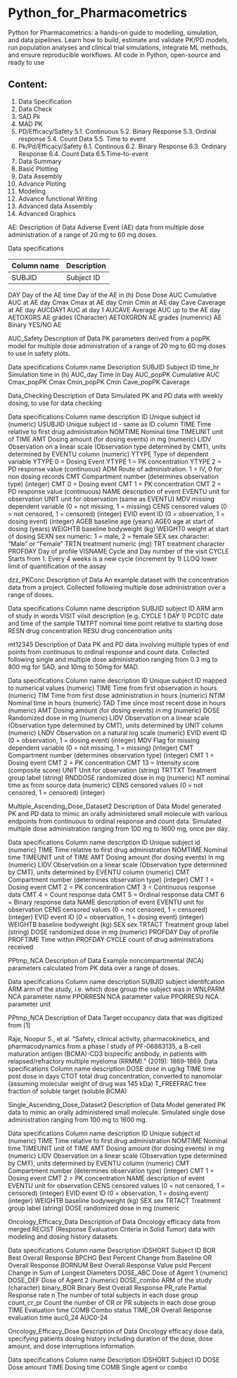# Python_for_Pharmacometrics
Python for Pharmacometrics: a hands-on guide to modelling, simulation, and data pipelines. Learn how to build, estimate and validate PK/PD models, run population analyses and clinical trial simulations, integrate ML methods, and ensure reproducible workflows. All code in Python, open-source and ready to use

## Content:
1. Data Specification
2. Data Check
3. SAD Pk
4. MAD PK
5. PD/Efficacy/Safety
     5.1. Continuous
     5.2.  Binary Response
     5.3. Ordinal response
     5.4. Count Data
     5.5. Time to event
6. Pk/Pd/Efficacy/Safety
     6.1. Continous
     6.2. Binary Response
     6.3. Ordinary Response
     6.4. Count Data
     6.5.Time-to-event
7. Data Summary
8. Basic Plotting
9. Data Assembly
10. Advance Ploting
11. Modeling
12. Advance functional Writing
13. Advanced data Assembly
14. Advanced Graphics

AE:
Description of Data
Adverse Event (AE) data from multiple dose administration of a range of 20 mg to 60 mg doses.

Data specifications

|Column name	| Description|
|---|---|
|SUBJID |	Subject ID|
DAY	Day of the AE
time	Day of the AE in (h)
Dose	Dose
AUC	Cumulative AUC at AE day
Cmax	Cmax at AE day
Cmin	Cmin at AE day
Cave	Caverage at AE day
AUCDAY1	AUC at day 1
AUCAVE	Average AUC up to the AE day
AETOXGRS	AE grades (Character)
AETOXGRDN	AE grades (numenric)
AE	Binary YES/NO AE


AUC_Safety
Description of Data
PK parameters derived from a popPK model for multiple dose administration of a range of 20 mg to 60 mg doses to use in safety plots.

Data specifications
Column name	Description
SUBJID	Subject ID
time_hr	Simulation time in (h)
AUC_day	Time in Day
AUC_popPK	Cumulative AUC
Cmax_popPK	Cmax
Cmin_popPK	Cmin
Cave_popPK	Caverage


Data_Checking
Description of Data
Simulated PK and PD data with weekly dosing, to use for data checking

Data specifications
Column name	description
ID	Unique subject id (numeric)
USUBJID	Unique subject id - same as ID column
TIME	Time relative to first drug administration
NOMTIME	Nominal time
TIMEUNIT	unit of TIME
AMT	Dosing amount (for dosing events) in mg (numeric)
LIDV	Observation on a linear scale (Observation type determined by CMT),
units determined by EVENTU column (numeric)
YTYPE	Type of dependent variable
YTYPE 0 = Dosing Event
YTYPE 1 = PK concentration
YTYPE 2 = PD response value (continuous)
ADM	Route of administration. 1 = IV, 0 for non dosing records
CMT	Compartment number (determines observation type) (integer)
CMT 0 = Dosing event
CMT 1 = PK concentration
CMT 2 = PD response value (continuous)
NAME	description of event
EVENTU	unit for observation
UNIT	unit for observation (same as EVENTU)
MDV	missing dependent variable (0 = not missing, 1 = missing)
CENS	censored values (0 = not censored, 1 = censored) (integer)
EVID	event ID (0 = observation, 1 = dosing event) (integer)
AGEB	baseline age (years)
AGE0	age at start of dosing (years)
WEIGHTB	baseline bodyweight (kg)
WEIGHT0	weight at start of dosing
SEXN	sex numeric: 1 = male, 2 = female
SEX	sex character: “Male” or “Female”
TRTN	treatment numeric (mg)
TRT	treatment character
PROFDAY	Day of profile
VISNAME	Cycle and Day number of the visit
CYCLE	Starts from 1. Every 4 weeks is a new cycle (increment by 1)
LLOQ	lower limit of quantification of the assay

dzz_PKConc
Description of Data
An example dataset with the concentration data from a project. Collected following multiple dose administration over a range of doses.

Data specifications
Column name	description
SUBJID	subject ID
ARM	arm of study in words
VISIT	viisit description (e.g. CYCLE 1 DAY 1)
PCDTC	date and time of the sample
TMTPT	nominal time point relative to starting dose
RESN	drug concentration
RESU	drug concentration units

mt12345
Description of Data
PK and PD data involving multiple types of end points from continuous to ordinal response and count data. Collected following single and multiple dose administration ranging from 0.3 mg to 800 mg for SAD, and 10mg to 50mg for MAD.

Data specifications
Column name	description
ID	Unique subject ID mapped to numerical values (numeric)
TIME	Time from first observation in hours (numeric)
TIM	Time from first dose administration in hours (numeric)
NTIM	Nominal time in hours (numeric)
TAD	Time since most recent dose in hours (numeric)
AMT	Dosing amount (for dosing events) in mg (numeric)
DOSE	Randomized dose in mg (numeric)
LIDV	Observation on a linear scale (Observation type determined by CMT),
units determined by UNIT column (numeric)
LNDV	Observation on a natural log scale (numeric)
EVID	event ID (0 = observation, 1 = dosing event) (integer)
MDV	Flag for missing dependent variable (0 = not missing, 1 = missing) (integer)
CMT	Compartment number (determines observation type) (integer)
CMT 1 = Dosing event
CMT 2 = PK concentration
CMT 13 = Intensity score (composite score)
UNIT	Unit for observation (string)
TRTTXT	Treatment group label (string)
RNDDOSE	randomized dose in mg (numeric)
NT	nominal time as from source data (numeric)
CENS	censored values (0 = not censored, 1 = censored) (integer)

Multiple_Ascending_Dose_Dataset2
Description of Data
Model generated PK and PD data to mimic an orally administered small molecule with various endpoints from continuous to ordinal response and count data. Simulated multiple dose administration ranging from 100 mg to 1600 mg, once per day.

Data specifications
Column name	description
ID	Unique subject id (numeric)
TIME	Time relative to first drug administration
NOMTIME	Nominal time
TIMEUNIT	unit of TIME
AMT	Dosing amount (for dosing events) in mg (numeric)
LIDV	Observation on a linear scale (Observation type determined by CMT),
units determined by EVENTU column (numeric)
CMT	Compartment number (determines observation type) (integer)
CMT 1 = Dosing event
CMT 2 = PK concentration
CMT 3 = Continuous response data
CMT 4 = Count response data
CMT 5 = Ordinal response data
CMT 6 = Binary response data
NAME	description of event
EVENTU	unit for observation
CENS	censored values (0 = not censored, 1 = censored) (integer)
EVID	event ID (0 = observation, 1 = dosing event) (integer)
WEIGHTB	baseline bodyweight (kg)
SEX	sex
TRTACT	Treatment group label (string)
DOSE	randomized dose in mg (numeric)
PROFDAY	Day of profile
PROFTIME	Time within PROFDAY
CYCLE	count of drug administrations received

PPtmp_NCA
Description of Data
Example noncompartmental (NCA) parameters calculated from PK data over a range of doses.

Data specifications
Column name	description
SUBJID	subject identifcation
ARM	arm of the study, i.e. which dose group the subject was in
WNLPARM	NCA parameter name
PPORRESN	NCA parameter value
PPORRESU	NCA parameter unit

PPtmp_NCA
Description of Data
Target occupancy data that was digitized from [1]

Raje, Noopur S., et al. “Safety, clinical activity, pharmacokinetics, and pharmacodynamics from a phase I study of PF-06863135, a B-cell maturation antigen (BCMA)-CD3 bispecific antibody, in patients with relapsed/refractory multiple myeloma (RRMM).” (2019): 1869-1869.
Data specifications
Column name	description
DOSE	dose in ug/kg
TIME	time post dose in days
CTOT	total drug concentration, converted to nanomolar (assuming molecular weight of drug was 145 kDa)
T_FREEFRAC	free fraction of soluble target (soluble BCMA)

Single_Ascending_Dose_Dataset2
Description of Data
Model generated PK data to mimic an orally administered small molecule. Simulated single dose administration ranging from 100 mg to 1600 mg.

Data specifications
Column name	description
ID	Unique subject id (numeric)
TIME	Time relative to first drug administration
NOMTIME	Nominal time
TIMEUNIT	unit of TIME
AMT	Dosing amount (for dosing events) in mg (numeric)
LIDV	Observation on a linear scale (Observation type determined by CMT),
units determined by EVENTU column (numeric)
CMT	Compartment number (determines observation type) (integer)
CMT 1 = Dosing event
CMT 2 = PK concentration
NAME	description of event
EVENTU	unit for observation
CENS	censored values (0 = not censored, 1 = censored) (integer)
EVID	event ID (0 = observation, 1 = dosing event) (integer)
WEIGHTB	baseline bodyweight (kg)
SEX	sex
TRTACT	Treatment group label (string)
DOSE	randomized dose in mg (numeric

Oncology_Efficacy_Data
Description of Data
Oncology efficacy data from merged RECIST (Response Evaluation Criteria in Solid Tumor) data with modeling and dosing history datasets.

Data specifications
Column name	Description
IDSHORT	Subject ID
BOR	Best Overall Response
BPCHG	Best Percent Change from Baseline
OR	Overall Response
BORNUM	Best Overall Response Value
psld	Percent Change in Sum of Longest Diameters
DOSE_ABC	Dose of Agent 1 (numeric)
DOSE_DEF	Dose of Agent 2 (numeric)
DOSE_combo	ARM of the study (character)
binary_BOR	Binary Best Overall Response
PR_rate	Partial Response rate
n	The number of total subjects in each dose group
count_cr_pr	Count the number of CR or PR subjects in each dose group
TIME	Evaluation time
COMB	Combo status
TIME_OR	Overall Response evaluation time
auc0_24	AUC0-24

Oncology_Efficacy_Dose
Description of Data
Oncology efficacy dose data, specifying patients dosing history including duration of the dose, dose amount, and dose interruptions information.

Data specifications
Column name	Description
IDSHORT	Subject ID
DOSE	Dose amount
TIME	Dosing time
COMB	Single agent or combo
